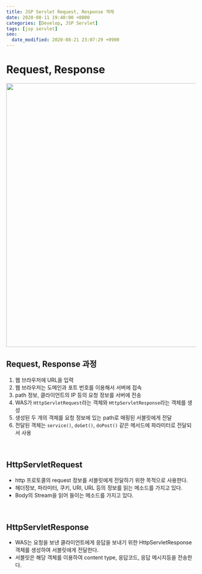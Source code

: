 ```yaml
---
title: JSP Servlet Request, Response 객체
date: 2020-08-11 19:40:00 +0800
categories: [Develop, JSP Servlet]
tags: [jsp servlet]
seo:
  date_modified: 2020-08-21 23:07:29 +0900
---
```


# Request, Response  
<img width="700px" src="https://user-images.githubusercontent.com/52627952/89890005-8eff4100-dc0d-11ea-862e-cb93fe8e53b7.jpg">  

## Request, Response 과정
1. 웹 브라우저에 URL을 입력
2. 웹 브라우저는 도메인과 포트 번호를 이용해서 서버에 접속
3. path 정보, 클라이언트의 IP 등의 요청 정보를 서버에 전송
4. WAS가 `HttpServletRequest`라는 객체와 `HttpServletResponse`라는 객체를 생성
5. 생성된 두 개의 객체를 요청 정보에 있는 path로 매핑된 서블릿에게 전달
6. 전달된 객체는 `service()`, `doGet()`, `doPost()` 같은 메서드에 파라미터로 전달되서 사용  
<br><br>


## HttpServletRequest  

* http 프로토콜의 request 정보를 서블릿에게 전달하기 위한 목적으로 사용한다.
* 헤더정보, 파라미터, 쿠키, URI, URL 등의 정보를 읽는 메소드를 가지고 있다.
* Body의 Stream을 읽어 들이는 메소드를 가지고 있다.  
<br><br>

## HttpServletResponse

* WAS는 요청을 보낸 클라이언트에게 응답을 보내기 위한 HttpServletResponse 객체를 생성하여 서블릿에게 전달한다.
* 서블릿은 해당 객체를 이용하여 content type, 응답코드, 응답 메시지등을 전송한다.
